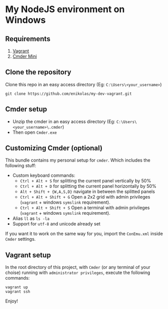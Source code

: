 # My NodeJS environment on Windows

## Requirements

1. [Vagrant](https://www.vagrantup.com/downloads.html)
2. [Cmder Mini](http://cmder.net/)

## Clone the repository

Clone this repo in an easy access directory (Eg: ```C:\Users\<your_username>```)

```
git clone https://github.com/enikolas/my-dev-vagrant.git
```

## Cmder setup

- Unzip the cmder in an easy access directory (Eg: ```C:\Users\<your_username>\.cmder```)
- Then open ```Cmder.exe```

## Customizing Cmder (optional)

This bundle contains my personal setup for ```cmder```. Which includes the following stuff:

- Custom keyboard commands:
    - ```Ctrl + Alt + S``` for splitting the current panel vertically by 50%
    - ```Ctrl + Alt + D``` for splitting the current panel horizontally by 50%
    - ```Alt + Shift + {W,A,S,D}``` navigate in between the splitted panels
    - ```Ctrl + Alt + Shift + G``` Open a 2x2 grid with admin privileges (```vagrant``` + windows ```symslink``` requirement).
    - ```Ctrl + Alt + Shift + S``` Open a terminal with admin privileges (```vagrant``` + windows ```symslink``` requirement).
- Alias ```ll``` as ```ls -la```
- Support for ```utf-8``` and unicode already set

If you want it to work on the same way for you, import the ```ConEmu.xml``` inside ```Cmder``` settings.

## Vagrant setup

In the root directory of this project, with ```Cmder``` (or any terminal of your choise) running with ```administrator privileges```, execute the following commands:

```
vagrant up
vagrant ssh
```

Enjoy!